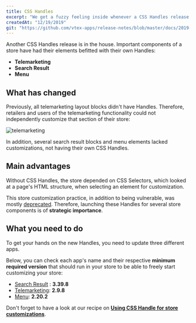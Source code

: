 ```yaml
---
title: CSS Handles
excerpt: "We get a fuzzy feeling inside whenever a CSS Handles release is nearby! Have a look at the store's components that gained new Handles and are ready to be fully customized: Menu, Search Result and Product Price."
createdAt: "12/19/2019"
git: "https://github.com/vtex-apps/release-notes/blob/master/docs/2019-week-47-48-49-50-51/css-handles.md"
---
```


Another CSS Handles release is in the house. Important components of a store have had their elements befitted with their own Handles:

- **Telemarketing**
- **Search Result**
- **Menu**

## What has changed

Previously, all telemarketing layout blocks didn't have Handles. Therefore, retailers and users of the telemarketing functionality could not independently customize that section of their store:

![telemarketing](https://user-images.githubusercontent.com/52087100/71182442-dab34380-2254-11ea-8a86-e8ef4d3f09f1.png)

In addition, several search result blocks and menu elements lacked customizations, not having their own CSS Handles.

## Main advantages 

Without CSS Handles, the store depended on CSS Selectors, which looked at a page's HTML structure, when selecting an element for customization. 

This store customization practice, in addition to being vulnerable, was mostly [deprecated](https://vtex.io/docs/releases/2019-week-43-44/css-selectors-deprecation). Therefore, launching these Handles for several store components is of **strategic importance**.

## What you need to do

To get your hands on the new Handles, you need to update three different apps. 

Below, you can check each app's name and their respective **minimum required version** that should run in your store to be able to freely start customizing your store:

- [Search Result](https://vtex.io/docs/components/all/vtex.search-result/) : **3.39.8**
- [Telemarketing](https://vtex.io/docs/components/all/vtex.telemarketing/): **2.9.8**
- [Menu](https://vtex.io/docs/components/all/vtex.menu/): **2.20.2**

Don't forget to have a look at our recipe on [**Using CSS Handle for store customizations**](https://vtex.io/docs/recipes/style/using-css-handles-for-store-customization). 
